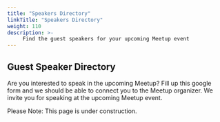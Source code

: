 ```yaml
---
title: "Speakers Directory"
linkTitle: "Speakers Directory"
weight: 110
description: >-
     Find the guest speakers for your upcoming Meetup event
---
```


## Guest Speaker Directory

Are you interested to speak in the upcoming Meetup? Fill up this google form and we should be able to connect you to the Meetup organizer.
We invite you for speaking at the upcoming Meetup event.

Please Note: This page is under construction.
